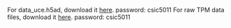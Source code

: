 For data_uce.h5ad, download it [here](https://hkustconnect-my.sharepoint.com/:u:/g/personal/jleebu_connect_ust_hk/ERV6pphAgk9Pq83pYCbqQgMB0zBY_3vxdEeRWiPk6b62zw?e=GdvSjD). password: csic5011
For raw TPM data files, download it [here](https://hkustconnect-my.sharepoint.com/:f:/g/personal/jleebu_connect_ust_hk/Ejr8EyyYCOFNtmjZDrqzYsMB4MeRx1jkzugaykzideEEsg?e=DSI0Sf). password: csic5011
